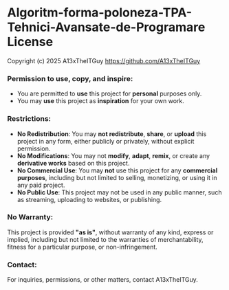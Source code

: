 # Algoritm-forma-poloneza-TPA-Tehnici-Avansate-de-Programare License

Copyright (c) 2025 A13xTheITGuy <https://github.com/A13xTheITGuy>

### Permission to use, copy, and inspire:
- You are permitted to **use** this project for **personal** purposes only.
- You may **use** this project as **inspiration** for your own work.

### Restrictions:
- **No Redistribution**: You may **not redistribute**, **share**, or **upload** this project in any form, either publicly or privately, without explicit permission.
- **No Modifications**: You may not **modify**, **adapt**, **remix**, or create any **derivative works** based on this project.
- **No Commercial Use**: You may **not** use this project for any **commercial purposes**, including but not limited to selling, monetizing, or using it in any paid project.
- **No Public Use**: This project may not be used in any public manner, such as streaming, uploading to websites, or publishing.

### No Warranty:
This project is provided **"as is"**, without warranty of any kind, express or implied, including but not limited to the warranties of merchantability, fitness for a particular purpose, or non-infringement.

### Contact:
For inquiries, permissions, or other matters, contact A13xTheITGuy.
